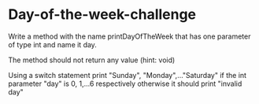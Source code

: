 # Day-of-the-week-challenge

Write a method with the name printDayOfTheWeek that has one parameter of type int and name it day.

The method should not return any value (hint: void)

Using a switch statement print "Sunday", "Monday",..."Saturday" if the int parameter "day" is 0, 1,...6 respectively otherwise it should print "invalid day"
